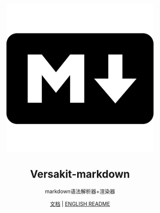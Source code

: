 
<div align="center">
  <a href="/">
 <img src="./logo.svg"  />
  </a>
  <h1>Versakit-markdown</h1>
  <p>markdown语法解析器+渲染器</p>
  <p>
    <a href="">文档</a> |
    <a href="./README.md">ENGLISH README</a>
  </p>
</div>
